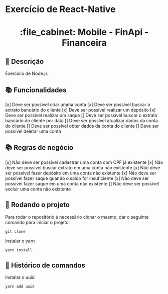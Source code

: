 # Exercício de React-Native
<h1 align="center">:file_cabinet: Mobile - FinApi - Financeira</h1>

## :memo: Descrição
Exercício de Node.js

## :books: Funcionalidades

[x] Deve ser possível criar umma conta
[x] Deve ser possível buscar o extrato bancário do cliente
[x] Deve ser possível realizar um depósito
[x] Deve ser possível realizar um saque
[] Deve ser possível buscar o extrato bancário do cliente por data
[] Deve ser possível atualizar dados da conta do cliente
[] Deve ser possível obter dados da conta do cliente
[] Deve ser possível deletar uma conta

## :books: Regras de negócio

[x] Não deve ser possível cadastrar uma conta com CPF já existente
[x] Não deve ser possível buscar extrato em uma conta não existente
[x] Não deve ser possível fazer depósito em uma conta não existente
[x] Não deve ser possível fazer saque quando o saldo for insuficiente
[x] Não deve ser possível fazer saque em uma conta não existente
[] Não deve ser possível excluir uma conta não existente

## :rocket: Rodando o projeto
Para rodar o repositório é necessário clonar o mesmo, dar o seguinte comando para iniciar o projeto:
```
git clone 
```
Instalar o yarn
```
yarn install
```

## :wrench: Histórico de comandos
Instalar o uuid
```
yarn add uuid
```